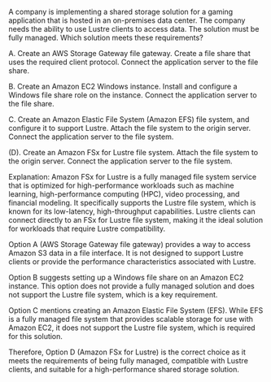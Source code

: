 A company is implementing a shared storage solution for a gaming application that is hosted in an on-premises data center. The company needs the ability to use Lustre clients to access data. The solution must be fully managed. Which solution meets these requirements? 

A. Create an AWS Storage Gateway file gateway. Create a file share that uses the required client protocol. Connect the application server to the file share. 

B. Create an Amazon EC2 Windows instance. Install and configure a Windows file share role on the instance. Connect the application server to the file share. 

C. Create an Amazon Elastic File System (Amazon EFS) file system, and configure it to support Lustre. Attach the file system to the origin server. Connect the application server to the file system. 

(D). Create an Amazon FSx for Lustre file system. Attach the file system to the origin server. Connect the application server to the file system.


Explanation:
Amazon FSx for Lustre is a fully managed file system service that is optimized for high-performance workloads such as machine learning, high-performance computing (HPC), video processing, and financial modeling. It specifically supports the Lustre file system, which is known for its low-latency, high-throughput capabilities. Lustre clients can connect directly to an FSx for Lustre file system, making it the ideal solution for workloads that require Lustre compatibility.

Option A (AWS Storage Gateway file gateway) provides a way to access Amazon S3 data in a file interface. It is not designed to support Lustre clients or provide the performance characteristics associated with Lustre.

Option B suggests setting up a Windows file share on an Amazon EC2 instance. This option does not provide a fully managed solution and does not support the Lustre file system, which is a key requirement.

Option C mentions creating an Amazon Elastic File System (EFS). While EFS is a fully managed file system that provides scalable storage for use with Amazon EC2, it does not support the Lustre file system, which is required for this solution.

Therefore, Option D (Amazon FSx for Lustre) is the correct choice as it meets the requirements of being fully managed, compatible with Lustre clients, and suitable for a high-performance shared storage solution.